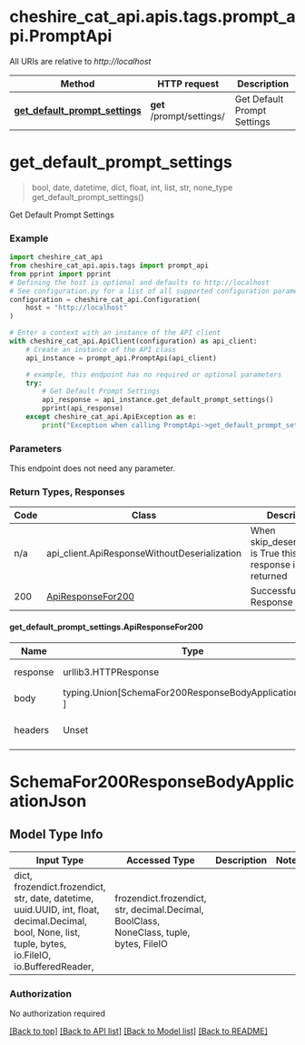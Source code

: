 <a id="__pageTop"></a>
# cheshire_cat_api.apis.tags.prompt_api.PromptApi

All URIs are relative to *http://localhost*

Method | HTTP request | Description
------------- | ------------- | -------------
[**get_default_prompt_settings**](#get_default_prompt_settings) | **get** /prompt/settings/ | Get Default Prompt Settings

# **get_default_prompt_settings**
<a id="get_default_prompt_settings"></a>
> bool, date, datetime, dict, float, int, list, str, none_type get_default_prompt_settings()

Get Default Prompt Settings

### Example

```python
import cheshire_cat_api
from cheshire_cat_api.apis.tags import prompt_api
from pprint import pprint
# Defining the host is optional and defaults to http://localhost
# See configuration.py for a list of all supported configuration parameters.
configuration = cheshire_cat_api.Configuration(
    host = "http://localhost"
)

# Enter a context with an instance of the API client
with cheshire_cat_api.ApiClient(configuration) as api_client:
    # Create an instance of the API class
    api_instance = prompt_api.PromptApi(api_client)

    # example, this endpoint has no required or optional parameters
    try:
        # Get Default Prompt Settings
        api_response = api_instance.get_default_prompt_settings()
        pprint(api_response)
    except cheshire_cat_api.ApiException as e:
        print("Exception when calling PromptApi->get_default_prompt_settings: %s\n" % e)
```
### Parameters
This endpoint does not need any parameter.

### Return Types, Responses

Code | Class | Description
------------- | ------------- | -------------
n/a | api_client.ApiResponseWithoutDeserialization | When skip_deserialization is True this response is returned
200 | [ApiResponseFor200](#get_default_prompt_settings.ApiResponseFor200) | Successful Response

#### get_default_prompt_settings.ApiResponseFor200
Name | Type | Description  | Notes
------------- | ------------- | ------------- | -------------
response | urllib3.HTTPResponse | Raw response |
body | typing.Union[SchemaFor200ResponseBodyApplicationJson, ] |  |
headers | Unset | headers were not defined |

# SchemaFor200ResponseBodyApplicationJson

## Model Type Info
Input Type | Accessed Type | Description | Notes
------------ | ------------- | ------------- | -------------
dict, frozendict.frozendict, str, date, datetime, uuid.UUID, int, float, decimal.Decimal, bool, None, list, tuple, bytes, io.FileIO, io.BufferedReader,  | frozendict.frozendict, str, decimal.Decimal, BoolClass, NoneClass, tuple, bytes, FileIO |  | 

### Authorization

No authorization required

[[Back to top]](#__pageTop) [[Back to API list]](../../../README.md#documentation-for-api-endpoints) [[Back to Model list]](../../../README.md#documentation-for-models) [[Back to README]](../../../README.md)

